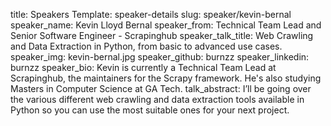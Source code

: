 title: Speakers
Template: speaker-details
slug: speaker/kevin-bernal
speaker_name: Kevin Lloyd Bernal
speaker_from: Technical Team Lead and Senior Software Engineer - Scrapinghub
speaker_talk_title: Web Crawling and Data Extraction in Python, from basic to advanced use cases.
speaker_img: kevin-bernal.jpg
speaker_github: burnzz
speaker_linkedin: burnzz
speaker_bio: Kevin is currently a Technical Team Lead at Scrapinghub, the maintainers for the Scrapy framework. He's also studying Masters in Computer Science at GA Tech.
talk_abstract: I’ll be going over the various different web crawling and data extraction tools available in Python so you can use the most suitable ones for your next project.
